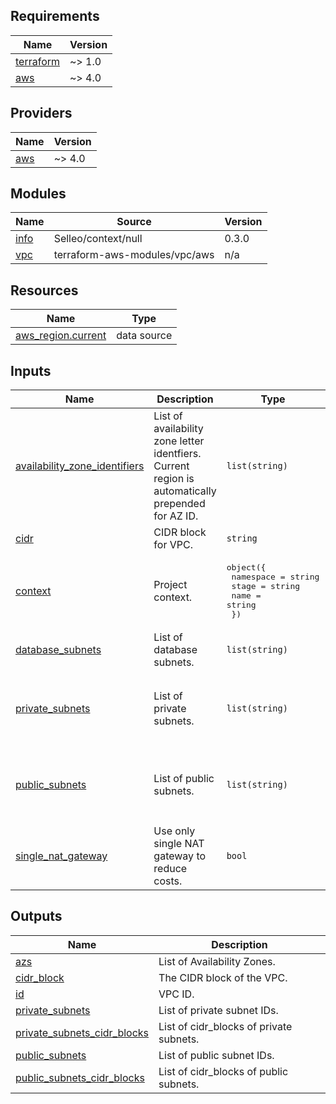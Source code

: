 ## Requirements

| Name | Version |
|------|---------|
| <a name="requirement_terraform"></a> [terraform](#requirement\_terraform) | ~> 1.0 |
| <a name="requirement_aws"></a> [aws](#requirement\_aws) | ~> 4.0 |

## Providers

| Name | Version |
|------|---------|
| <a name="provider_aws"></a> [aws](#provider\_aws) | ~> 4.0 |

## Modules

| Name | Source | Version |
|------|--------|---------|
| <a name="module_info"></a> [info](#module\_info) | Selleo/context/null | 0.3.0 |
| <a name="module_vpc"></a> [vpc](#module\_vpc) | terraform-aws-modules/vpc/aws | n/a |

## Resources

| Name | Type |
|------|------|
| [aws_region.current](https://registry.terraform.io/providers/hashicorp/aws/latest/docs/data-sources/region) | data source |

## Inputs

| Name | Description | Type | Default | Required |
|------|-------------|------|---------|:--------:|
| <a name="input_availability_zone_identifiers"></a> [availability\_zone\_identifiers](#input\_availability\_zone\_identifiers) | List of availability zone letter identfiers.<br>Current region is automatically prepended for AZ ID. | `list(string)` | <pre>[<br>  "a",<br>  "b",<br>  "c"<br>]</pre> | no |
| <a name="input_cidr"></a> [cidr](#input\_cidr) | CIDR block for VPC. | `string` | `"10.0.0.0/16"` | no |
| <a name="input_context"></a> [context](#input\_context) | Project context. | <pre>object({<br>    namespace = string<br>    stage     = string<br>    name      = string<br>  })</pre> | n/a | yes |
| <a name="input_database_subnets"></a> [database\_subnets](#input\_database\_subnets) | List of database subnets. | `list(string)` | `[]` | no |
| <a name="input_private_subnets"></a> [private\_subnets](#input\_private\_subnets) | List of private subnets. | `list(string)` | <pre>[<br>  "10.0.1.0/24",<br>  "10.0.2.0/24",<br>  "10.0.3.0/24"<br>]</pre> | no |
| <a name="input_public_subnets"></a> [public\_subnets](#input\_public\_subnets) | List of public subnets. | `list(string)` | <pre>[<br>  "10.0.101.0/24",<br>  "10.0.102.0/24",<br>  "10.0.103.0/24"<br>]</pre> | no |
| <a name="input_single_nat_gateway"></a> [single\_nat\_gateway](#input\_single\_nat\_gateway) | Use only single NAT gateway to reduce costs. | `bool` | `true` | no |

## Outputs

| Name | Description |
|------|-------------|
| <a name="output_azs"></a> [azs](#output\_azs) | List of Availability Zones. |
| <a name="output_cidr_block"></a> [cidr\_block](#output\_cidr\_block) | The CIDR block of the VPC. |
| <a name="output_id"></a> [id](#output\_id) | VPC ID. |
| <a name="output_private_subnets"></a> [private\_subnets](#output\_private\_subnets) | List of private subnet IDs. |
| <a name="output_private_subnets_cidr_blocks"></a> [private\_subnets\_cidr\_blocks](#output\_private\_subnets\_cidr\_blocks) | List of cidr\_blocks of private subnets. |
| <a name="output_public_subnets"></a> [public\_subnets](#output\_public\_subnets) | List of public subnet IDs. |
| <a name="output_public_subnets_cidr_blocks"></a> [public\_subnets\_cidr\_blocks](#output\_public\_subnets\_cidr\_blocks) | List of cidr\_blocks of public subnets. |

